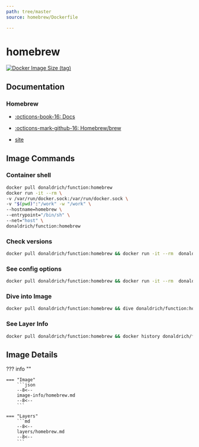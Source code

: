 ```yaml
---
path: tree/master
source: homebrew/Dockerfile

---
```


# homebrew

[![Docker Image Size (tag)](https://img.shields.io/docker/image-size/donaldrich/function/homebrew?color=blue&label=donaldrich/function:homebrew&logo=docker&style=flat-square)](https://hub.docker.com/r/donaldrich/function/homebrew)

## Documentation

### Homebrew

* [:octicons-book-16: Docs](https://docs.brew.sh)

* [:octicons-mark-github-16: Homebrew/brew](https://github.com/Homebrew/brew)

* [site](https://brew.sh)

## Image Commands

### Container shell

```sh
docker pull donaldrich/function:homebrew
docker run -it --rm \
-v /var/run/docker.sock:/var/run/docker.sock \
-v "$(pwd)":"/work" -w "/work" \
--hostname=homebrew \
--entrypoint="/bin/sh" \
--net="host" \
donaldrich/function:homebrew
```

### Check versions

```sh
docker pull donaldrich/function:homebrew && docker run -it --rm  donaldrich/function:homebrew validate
```

### See config options

```sh
docker pull donaldrich/function:homebrew && docker run -it --rm  donaldrich/function:homebrew help
```

### Dive into Image

```sh
docker pull donaldrich/function:homebrew && dive donaldrich/function:homebrew
```

### See Layer Info

```sh
docker pull donaldrich/function:homebrew && docker history donaldrich/function:homebrew
```

## Image Details

??? info ""

    === "Image"
        ```json
        --8<--
        image-info/homebrew.md
        --8<--
        ```

    === "Layers"
        ```md
        --8<--
        layers/homebrew.md
        --8<--
        ```
